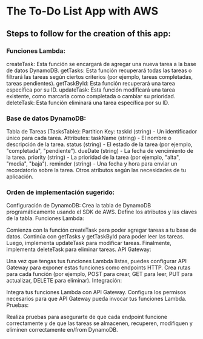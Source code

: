 # The To-Do List App with AWS 

## Steps to follow for the creation of this app: 

### Funciones Lambda:

createTask: Esta función se encargará de agregar una nueva tarea a la base de datos DynamoDB.
getTasks: Esta función recuperará todas las tareas o filtrará las tareas según ciertos criterios (por ejemplo, tareas completadas, tareas pendientes).
getTaskById: Esta función recuperará una tarea específica por su ID.
updateTask: Esta función modificará una tarea existente, como marcarla como completada o cambiar su prioridad.
deleteTask: Esta función eliminará una tarea específica por su ID.

### Base de datos DynamoDB:
Tabla de Tareas (TasksTable):
Partition Key: taskId (string) - Un identificador único para cada tarea.
Attributes:
taskName (string) - El nombre o descripción de la tarea.
status (string) - El estado de la tarea (por ejemplo, "completada", "pendiente").
dueDate (string) - La fecha de vencimiento de la tarea.
priority (string) - La prioridad de la tarea (por ejemplo, "alta", "media", "baja").
reminder (string) - Una fecha y hora para enviar un recordatorio sobre la tarea.
Otros atributos según las necesidades de tu aplicación.

### Orden de implementación sugerido:

Configuración de DynamoDB:
Crea la tabla de DynamoDB programáticamente usando el SDK de AWS.
Define los atributos y las claves de la tabla.
Funciones Lambda:

Comienza con la función createTask para poder agregar tareas a tu base de datos.
Continúa con getTasks y getTaskById para poder leer las tareas.
Luego, implementa updateTask para modificar tareas.
Finalmente, implementa deleteTask para eliminar tareas.
API Gateway:

Una vez que tengas tus funciones Lambda listas, puedes configurar API Gateway para exponer estas funciones como endpoints HTTP.
Crea rutas para cada función (por ejemplo, POST para crear, GET para leer, PUT para actualizar, DELETE para eliminar).
Integración:

Integra tus funciones Lambda con API Gateway.
Configura los permisos necesarios para que API Gateway pueda invocar tus funciones Lambda.
Pruebas:

Realiza pruebas para asegurarte de que cada endpoint funcione correctamente y de que las tareas se almacenen, recuperen, modifiquen y eliminen correctamente en/from DynamoDB.